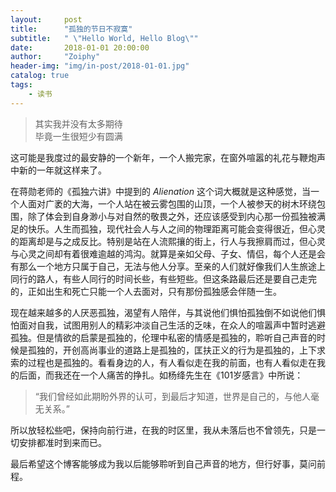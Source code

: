 ```yaml
---
layout:     post
title:      "孤独的节日不寂寞"
subtitle:   " \"Hello World, Hello Blog\""
date:       2018-01-01 20:00:00
author:     "Zoiphy"
header-img: "img/in-post/2018-01-01.jpg"
catalog: true
tags:
    - 读书
---
```


> 其实我并没有太多期待 <br>毕竟一生很短少有圆满

这可能是我度过的最安静的一个新年，一个人搬完家，在窗外喧嚣的礼花与鞭炮声中新的一年就这样来了。

在蒋勋老师的《孤独六讲》中提到的 *Alienation* 这个词大概就是这种感觉，当一个人面对广袤的大海，一个人站在被云雾包围的山顶，一个人被参天的树木环绕包围，除了体会到自身渺小与对自然的敬畏之外，还应该感受到内心那一份孤独被满足的快乐。人生而孤独，现代社会人与人之间的物理距离可能会变得很近，但心灵的距离却是与之成反比。特别是站在人流熙攘的街上，行人与我擦肩而过，但心灵与心灵之间却有着很难逾越的鸿沟。就算是亲如父母、子女、情侣，每个人还是会有那么一个地方只属于自己，无法与他人分享。至亲的人们就好像我们人生旅途上同行的路人，有些人同行的时间长些，有些短些。但这条路最后还是要自己走完的，正如出生和死亡只能一个人去面对，只有那份孤独感会伴随一生。

现在越来越多的人厌恶孤独，渴望有人陪伴，与其说他们惧怕孤独倒不如说他们惧怕面对自我，试图用别人的精彩冲淡自己生活的乏味，在众人的喧嚣声中暂时逃避孤独。但是情欲的启蒙是孤独的，伦理中私密的情感是孤独的，聆听自己声音的时候是孤独的，开创高尚事业的道路上是孤独的，匡扶正义的行为是孤独的，上下求索的过程也是孤独的。看看身边的人，有人看似走在我的前面，也有人看似走在我的后面，而我还在一个人痛苦的挣扎。如杨绛先生在《101岁感言》中所说：

>“我们曾经如此期盼外界的认可，到最后才知道，世界是自己的，与他人毫无关系。”

所以放轻松些吧，保持向前行进，在我的时区里，我从未落后也不曾领先，只是一切安排都准时到来而已。

最后希望这个博客能够成为我以后能够聆听到自己声音的地方，但行好事，莫问前程。


